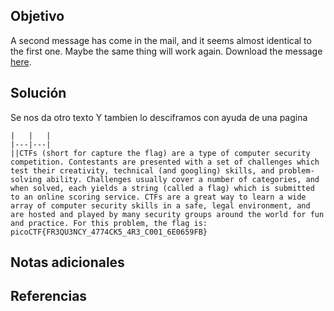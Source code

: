 ## Objetivo
A second message has come in the mail, and it seems almost identical to the first one. Maybe the same thing will work again. Download the message [here](https://artifacts.picoctf.net/c/183/message.txt).
## Solución
Se nos da otro texto
Y tambien lo desciframos con ayuda de una pagina
```
|   |   |
|---|---|
||CTFs (short for capture the flag) are a type of computer security competition. Contestants are presented with a set of challenges which test their creativity, technical (and googling) skills, and problem-solving ability. Challenges usually cover a number of categories, and when solved, each yields a string (called a flag) which is submitted to an online scoring service. CTFs are a great way to learn a wide array of computer security skills in a safe, legal environment, and are hosted and played by many security groups around the world for fun and practice. For this problem, the flag is: picoCTF{FR3QU3NCY_4774CK5_4R3_C001_6E0659FB}
```



## Notas adicionales

## Referencias